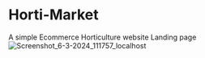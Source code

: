 # Horti-Market
A simple Ecommerce Horticulture website
Landing page ![Screenshot_6-3-2024_111757_localhost](https://github.com/kevi-t/Horti-Market/assets/104903442/c39c908c-577c-4ce2-b113-40e822b93e62)
